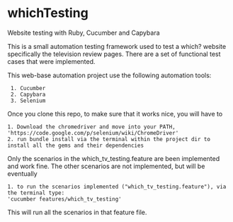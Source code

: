 # whichTesting
Website testing with Ruby, Cucumber and Capybara

This is a small automation testing framework used to test a which? website specifically the television review pages.
There are a set of functional test cases that were implemented.

This web-base automation project use the following automation tools:

     1. Cucumber
     2. Capybara
     3. Selenium
 
Once you clone this repo, to make sure that it works nice, you will have to
 
    1. Download the chromedriver and move into your PATH, 'https://code.google.com/p/selenium/wiki/ChromeDriver'
    2. run bundle install via the terminal within the project dir to install all the gems and their dependencies 
 
Only the scenarios in the which_tv_testing.feature are been implemented and work fine. The other scenarios are not implemented, but will be eventually 
 
    1. to run the scenarios implemented ("which_tv_testing.feature"), via the terminal type: 
    'cucumber features/which_tv_testing'
    
 This will run all the scenarios in that feature file.
 
